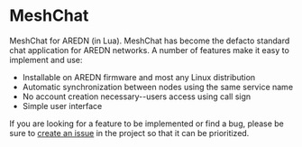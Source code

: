 # MeshChat

MeshChat for AREDN (in Lua). MeshChat has become the defacto standard
chat application for AREDN networks. A number of features make it easy
to implement and use:

* Installable on AREDN firmware and most any Linux distribution
* Automatic synchronization between nodes using the same service name
* No account creation necessary--users access using call sign
* Simple user interface

If you are looking for a feature to be implemented or find a bug, please
be sure to [create an issue](https://github.com/hickey/meshchat/issues/new)
in the project so that it can be prioritized.



